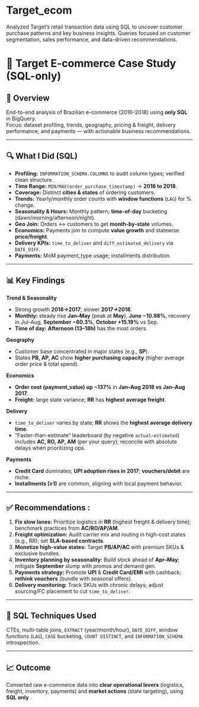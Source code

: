 # Target_ecom
 Analyzed Target’s retail transaction data using SQL to uncover customer purchase patterns and key business insights.   Queries focused on customer segmentation, sales performance, and data-driven recommendations.

# 🛒 Target E-commerce Case Study (SQL-only)

## 📌 Overview
End-to-end analysis of Brazilian e-commerce (2016–2018) using **only SQL** in BigQuery.  
Focus: dataset profiling, trends, geography, pricing & freight, delivery performance, and payments — with actionable business recommendations.

---

## 🔍 What I Did (SQL)
- **Profiling:** `INFORMATION_SCHEMA.COLUMNS` to audit column types; verified clean structure.
- **Time Range:** `MIN/MAX(order_purchase_timestamp)` → **2016 to 2018**.
- **Coverage:** Distinct **cities & states** of ordering customers.
- **Trends:** Yearly/monthly order counts with **window functions** (`LAG`) for % change.
- **Seasonality & Hours:** Monthly pattern; **time-of-day** bucketing (dawn/morning/afternoon/night).
- **Geo Join:** Orders ↔ customers to get **month-by-state** volumes.
- **Economics:** Payments join to compute **value growth** and statewise **price/freight**.
- **Delivery KPIs:** `time_to_deliver` and `diff_estimated_delivery` via `DATE_DIFF`.
- **Payments:** MoM payment_type usage; installments distribution.

---

## 📊 Key Findings
**Trend & Seasonality**
- Strong growth **2016→2017**; slower **2017→2018**.
- **Monthly:** steady rise **Jan–May** (peak at **May**), **June −10.98%**, recovery in Jul–Aug, **September −60.3%**, **October +15.19%** vs Sep.
- **Time of day:** **Afternoon (13–18h)** has the most orders.

**Geography**
- Customer base concentrated in major states (e.g., **SP**).  
- States **PB, AP, AC** show **higher purchasing capacity** (higher average order price & total spend).

**Economics**
- **Order cost (payment_value) up ~137%** in **Jan–Aug 2018 vs Jan–Aug 2017**.
- **Freight:** large state variance; **RR** has **highest average freight**.

**Delivery**
- `time_to_deliver` varies by state; **RR** shows the **highest average delivery time**.  
- “Faster-than-estimate” leaderboard (by negative `actual−estimated`) includes **AC, RO, AP, AM** (per your query); reconcile with absolute delays when prioritizing ops.

**Payments**
- **Credit Card** dominates; **UPI adoption rises in 2017**; **vouchers/debit** are niche.
- **Installments (≥1)** are common, aligning with local payment behavior.

---

## ✅ Recommendations :
1. **Fix slow lanes:** Prioritize logistics in **RR** (highest freight & delivery time); benchmark practices from **AC/RO/AP/AM**.
2. **Freight optimization:** Audit carrier mix and routing in high-cost states (e.g., RR); set **SLA-based contracts**.
3. **Monetize high-value states:** Target **PB/AP/AC** with premium SKUs & exclusive bundles.
4. **Inventory planning by seasonality:** Build stock ahead of **Apr–May**; mitigate **September** slump with promos and demand gen.
5. **Payments strategy:** Promote **UPI** & **Credit Card/EMI** with cashback; **rethink vouchers** (bundle with seasonal offers).
6. **Delivery monitoring:** Track SKUs with chronic delays; adjust sourcing/FC placement to cut `time_to_deliver`.

---

## 🧰 SQL Techniques Used
CTEs, multi-table joins, `EXTRACT` (year/month/hour), `DATE_DIFF`, window functions (`LAG`), `CASE` bucketing, `COUNT DISTINCT`, and `INFORMATION_SCHEMA` introspection.

---

## 📈 Outcome
Converted raw e-commerce data into **clear operational levers** (logistics, freight, inventory, payments) and **market actions** (state targeting), using **SQL only** .
